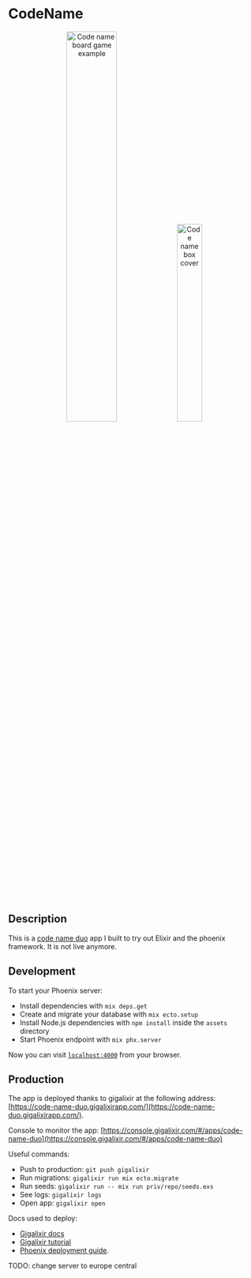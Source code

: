 # CodeName

<p align="center">
  <img src="https://github.com/user-attachments/assets/839a387b-6c47-4d48-9577-abc931199454" alt="Code name board game example" width="45%" >
  <img src="https://github.com/user-attachments/assets/11c51915-0184-43b5-85f1-1668391f1b05" alt="Code name box cover" width="32%" >
</p>


## Description

This is a [code name duo](https://www.amazon.fr/iello-Codenames-Duo-dambiance-51472/dp/B076X5VSYM/ref=sr_1_2?adgrpid=58959740871&dib=eyJ2IjoiMSJ9._XnNYphYt_BKherWF2Y4Zd6vlyXRtezvMsnQ5DQWKmKdxu1tIEAy3SOLxMqnnc3aZnhDG8RuF4qEqBIQWQEaKPhOCPEqOZdzb1B1_XlSiQsX757J2HRPHKjfwS7fOD500u-C_h87ANDRI_juoBFcL2wlhRl4pEO9Vn8JakTjHzK4Gs8s1NBEtTrwQTtIO22iIlJDsg9-Pf6LaRQfQlvgm6-NIuGTjvbFPKFETnJ_IAZtX84Z-tfoqGXhp4pnXVIGwIbN8MpaCr3dLW2pJ48i3BiRS7ju5b1HJxdUNikRdNM.PmeyNvYXXHHlNFn8V9u7vCfmpwKh45Sb-ajg-z4mVZQ&dib_tag=se&hvadid=601278808023&hvdev=c&hvlocphy=9111032&hvnetw=g&hvqmt=e&hvrand=5109963394490193346&hvtargid=kwd-399128526398&hydadcr=7712_2269579&keywords=code+name+duo&nsdOptOutParam=true&qid=1733899621&sr=8-2) app I built to try out Elixir and the phoenix framework. It is not live anymore.

## Development
To start your Phoenix server:

  * Install dependencies with `mix deps.get`
  * Create and migrate your database with `mix ecto.setup`
  * Install Node.js dependencies with `npm install` inside the `assets` directory
  * Start Phoenix endpoint with `mix phx.server`

Now you can visit [`localhost:4000`](http://localhost:4000) from your browser.


## Production

The app is deployed thanks to gigalixir at the following address: [https://code-name-duo.gigalixirapp.com/](https://code-name-duo.gigalixirapp.com/).


Console to monitor the app: [https://console.gigalixir.com/#/apps/code-name-duo](https://console.gigalixir.com/#/apps/code-name-duo)

Useful commands:

- Push to production: `git push gigalixir`
- Run migrations: `gigalixir run mix ecto.migrate`
- Run seeds: `gigalixir run -- mix run priv/repo/seeds.exs`
- See logs: `gigalixir logs`
- Open app: `gigalixir open`

Docs used to deploy:
- [Gigalixir docs](https://gigalixir.readthedocs.io/en/latest/getting-started-guide.html)
- [Gigalixir tutorial](https://www.mitchellhanberg.com/how-to-deploy-a-phoenix-app-to-gigalixir-in-20-minutes/)
- [Phoenix deployment guide](https://hexdocs.pm/phoenix/deployment.html).

TODO: change server to europe central
